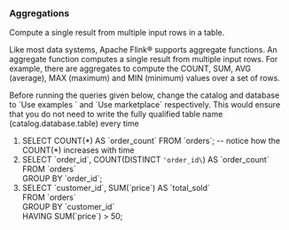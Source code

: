 ### Aggregations
Compute a single result from multiple input rows in a table.

Like most data systems, Apache Flink® supports aggregate functions. 
An aggregate function computes a single result from multiple input rows. 
For example, there are aggregates to compute the COUNT, SUM, AVG (average), MAX (maximum) and MIN (minimum) values over a set of rows.

Before running the queries given below, change the catalog and database to \`Use examples \` and \`Use marketplace\` respectively.
This would ensure that you do not need to write the fully qualified table name (catalog.database.table) every time

1. SELECT COUNT(\*) AS \`order_count\` FROM \`orders\`; -- notice how the COUNT(*) increases with time
2. SELECT \`order_id\`, COUNT(DISTINCT `'order_id\`) AS \`order_count\` \
   FROM \`orders\` \
   GROUP BY \`order_id\`;
3. SELECT \`customer_id\`, SUM(\`price\`) AS \`total_sold\` \
   FROM \`orders\` \
   GROUP BY \`customer_id\` \
   HAVING SUM(\`price\`) > 50;
